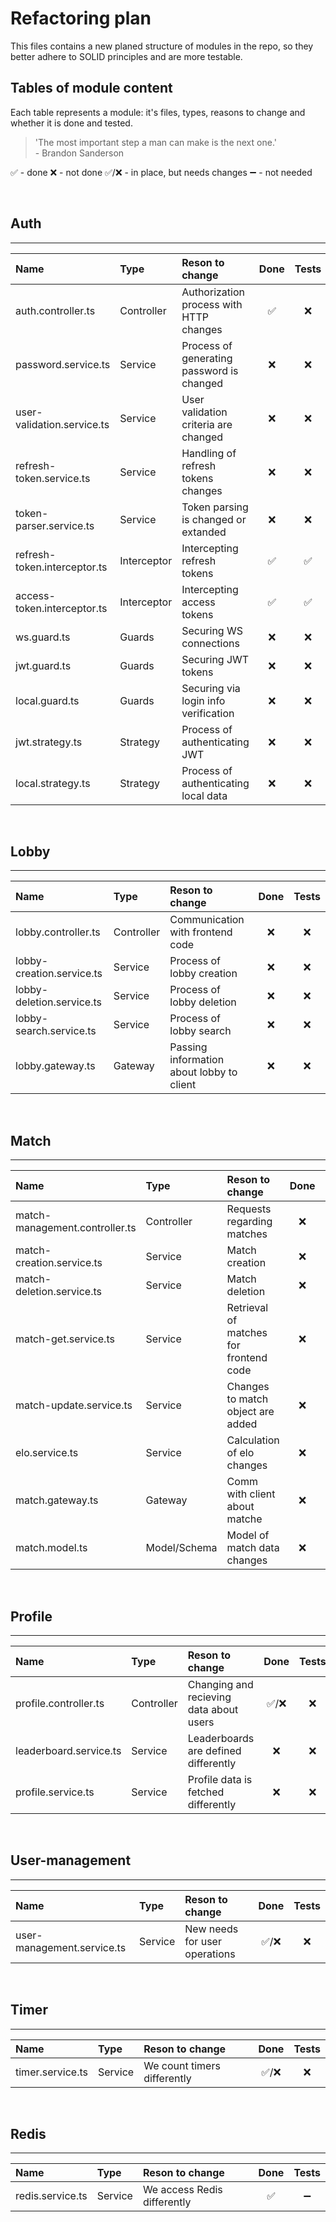 # Refactoring plan

This files contains a new planed structure of modules in the repo, so they better adhere to SOLID principles and are more testable.

## Tables of module content

Each table represents a module: it's files, types, reasons to change and whether it is done and tested.

> 'The most important step a man can make is the next one.'  
> \- Brandon Sanderson

✅ - done
❌ - not done
✅/❌ - in place, but needs changes
➖ - not needed

&nbsp;

## Auth

---

| Name                         | Type        | Reson to change                           | Done | Tests |
| :--------------------------- | :---------- | :---------------------------------------- | :--: | :---: |
| auth.controller.ts           | Controller  | Authorization process with HTTP changes   |  ✅  |  ❌   |
| password.service.ts          | Service     | Process of generating password is changed |  ❌  |  ❌   |
| user-validation.service.ts   | Service     | User validation criteria are changed      |  ❌  |  ❌   |
| refresh-token.service.ts     | Service     | Handling of refresh tokens changes        |  ❌  |  ❌   |
| token-parser.service.ts      | Service     | Token parsing is changed or extanded      |  ❌  |  ❌   |
| refresh-token.interceptor.ts | Interceptor | Intercepting refresh tokens               |  ✅  |  ✅   |
| access-token.interceptor.ts  | Interceptor | Intercepting access tokens                |  ✅  |  ✅   |
| ws.guard.ts                  | Guards      | Securing WS connections                   |  ❌  |  ❌   |
| jwt.guard.ts                 | Guards      | Securing JWT tokens                       |  ❌  |  ❌   |
| local.guard.ts               | Guards      | Securing via login info verification      |  ❌  |  ❌   |
| jwt.strategy.ts              | Strategy    | Process of authenticating JWT             |  ❌  |  ❌   |
| local.strategy.ts            | Strategy    | Process of authenticating local data      |  ❌  |  ❌   |

&nbsp;

## Lobby

---

| Name                      | Type       | Reson to change                           | Done | Tests |
| :------------------------ | :--------- | :---------------------------------------- | :--: | :---: |
| lobby.controller.ts       | Controller | Communication with frontend code          |  ❌  |  ❌   |
| lobby-creation.service.ts | Service    | Process of lobby creation                 |  ❌  |  ❌   |
| lobby-deletion.service.ts | Service    | Process of lobby deletion                 |  ❌  |  ❌   |
| lobby-search.service.ts   | Service    | Process of lobby search                   |  ❌  |  ❌   |
| lobby.gateway.ts          | Gateway    | Passing information about lobby to client |  ❌  |  ❌   |

&nbsp;

## Match

---

| Name                           | Type         | Reson to change                        | Done | Tests |
| :----------------------------- | :----------- | :------------------------------------- | :--: | :---: |
| match-management.controller.ts | Controller   | Requests regarding matches             |  ❌  |  ❌   |
| match-creation.service.ts      | Service      | Match creation                         |  ❌  |  ❌   |
| match-deletion.service.ts      | Service      | Match deletion                         |  ❌  |  ❌   |
| match-get.service.ts           | Service      | Retrieval of matches for frontend code |  ❌  |  ❌   |
| match-update.service.ts        | Service      | Changes to match object are added      |  ❌  |  ❌   |
| elo.service.ts                 | Service      | Calculation of elo changes             |  ❌  |  ❌   |
| match.gateway.ts               | Gateway      | Comm with client about matche          |  ❌  |  ❌   |
| match.model.ts                 | Model/Schema | Model of match data changes            |  ❌  |  ❌   |

&nbsp;

## Profile

---

| Name                   | Type       | Reson to change                         | Done  | Tests |
| :--------------------- | :--------- | :-------------------------------------- | :---: | :---: |
| profile.controller.ts  | Controller | Changing and recieving data about users | ✅/❌ |  ❌   |
| leaderboard.service.ts | Service    | Leaderboards are defined differently    |  ❌   |  ❌   |
| profile.service.ts     | Service    | Profile data is fetched differently     |  ❌   |  ❌   |

&nbsp;

## User-management

---

| Name                       | Type    | Reson to change               | Done  | Tests |
| :------------------------- | :------ | :---------------------------- | :---: | :---: |
| user-management.service.ts | Service | New needs for user operations | ✅/❌ |  ❌   |

&nbsp;

## Timer

---

| Name             | Type    | Reson to change             | Done  | Tests |
| :--------------- | :------ | :-------------------------- | :---: | :---: |
| timer.service.ts | Service | We count timers differently | ✅/❌ |  ❌   |

&nbsp;

## Redis

---

| Name             | Type    | Reson to change             | Done | Tests |
| :--------------- | :------ | :-------------------------- | :--: | :---: |
| redis.service.ts | Service | We access Redis differently |  ✅  |  ➖   |
